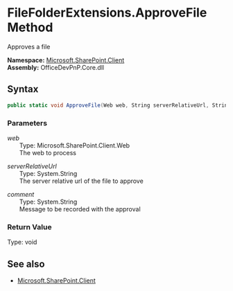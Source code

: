 # FileFolderExtensions.ApproveFile Method  
Approves a file  

**Namespace:** [Microsoft.SharePoint.Client](Microsoft.SharePoint.Client.md)  
**Assembly:** OfficeDevPnP.Core.dll  
## Syntax
```C#
public static void ApproveFile(Web web, String serverRelativeUrl, String comment)
```
### Parameters
*web*  
&emsp;&emsp;Type: Microsoft.SharePoint.Client.Web  
&emsp;&emsp;The web to process  

*serverRelativeUrl*  
&emsp;&emsp;Type: System.String  
&emsp;&emsp;The server relative url of the file to approve  

*comment*  
&emsp;&emsp;Type: System.String  
&emsp;&emsp;Message to be recorded with the approval  

### Return Value
Type: void  

## See also
- [Microsoft.SharePoint.Client](Microsoft.SharePoint.Client.md)

